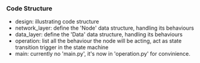 ### Code Structure
- design: illustrating code structure
- network_layer: define the 'Node' data structure, handling its behaviours
- data_layer: define the 'Data' data structure, handling its behaviours
- operation: list all the behaviour the node will be acting, act as state transition trigger in the state machine
- main: currently no 'main.py', it's now in 'operation.py' for convinience.
